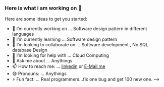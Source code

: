 ### Here is what i am working on 👋

Here are some ideas to get you started:

- 🔭 I’m currently working on ... Software design pattern in different languages
- 🌱 I’m currently learning ... Software design pattern
- 👯 I’m looking to collaborate on ... Software development , No SQL database Design
- 🤔 I’m looking for help with ... Cloud Computing 
- 💬 Ask me about ... Anythings
- 📫 How to reach me: ... [linkedin](https://www.linkedin.com/in/abdul-muktadir-5b6102105/) or [E-Mail me](mailto:muktadir.789@gmail.com?subject=[GitHub]%20Source%20Han%20Sans)
- 😄 Pronouns: ... Anythings
- ⚡ Fun fact: ...  Real programmers…fix one bug and get 100 new one.
-->

